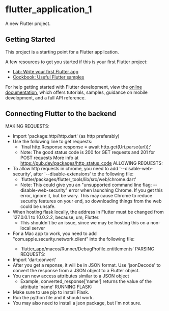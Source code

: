 # flutter_application_1

A new Flutter project.

## Getting Started

This project is a starting point for a Flutter application.

A few resources to get you started if this is your first Flutter project:

- [Lab: Write your first Flutter app](https://docs.flutter.dev/get-started/codelab)
- [Cookbook: Useful Flutter samples](https://docs.flutter.dev/cookbook)

For help getting started with Flutter development, view the
[online documentation](https://docs.flutter.dev/), which offers tutorials,
samples, guidance on mobile development, and a full API reference.

## Connecting Flutter to the backend

MAKING REQUESTS:
-   Import 'package:http/http.dart' (as http preferably)
-   Use the following line to get requests:
    -   'final http.Response response = await http.get(Uri.parse(url));'
    -   Note: The good status code is 200 for GET requests and 201 for POST requests
        More info at https://pub.dev/packages/http_status_code
ALLOWING REQUESTS:
-   To allow http requests in chrome, you need to add '--disable-web-security',
    after '--disable-extensions' to the following file:
    -   'flutter/packages/flutter_tools/lib/src/web/chrome.dart'
    -   Note: This could give you an "unsupported command line flag: --disable-web-security"
        error when launching Chrome. If you get this error, ignore it, but be wary.
        This may cause Chrome to reduce security features on your end, so downloading
        things from the web could be unsafe.
-   When hosting flask locally, the address in Flutter must be changed from
    127.0.0.1 to 10.0.2.2, because, um, Flutter.
    -   This shouldn't be an issue, since we may be hosting this on a non-local server
-   For a Mac app to work, you need to add "<key>com.apple.security.network.client</key><true/>"
    into the following file:
    -   'flutter_app/macos/Runner/DebugProfile.entitlements'
PARSING REQUESTS:
-   Import 'dart:convert'
-   After you get a reponse, it will be in JSON format. Use 'jsonDecode' to
    convert the response from a JSON object to a Flutter object.
-   You can now access attributes similar to a JSON object
    -   Example, converted_response['name'] returns the value of the attribute 'name'
RUNNING FLASK:
-   Make sure to use pip to install Flask.
-   Run the python file and it should work.
-   You may also need to install a json package, but I'm not sure.
